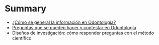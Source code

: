 # Summary

* [¿Cómo se general la información en Odontología?](README.md)
* [Preguntas que se pueden hacer y contestar en Odontología](chapter1.md)
* Diseños de investigación: cómo responder preguntas con el método científico

